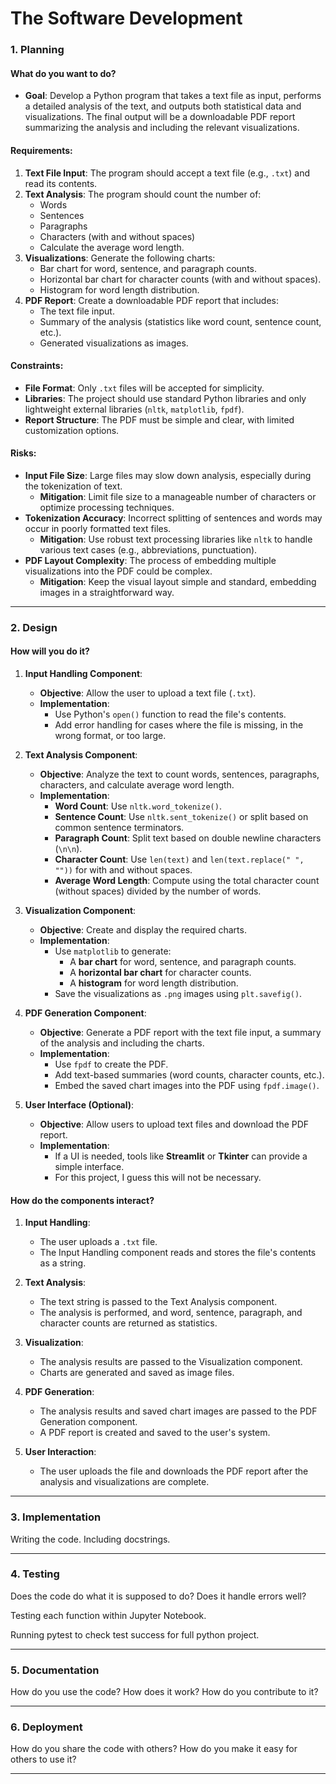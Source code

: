 # The Software Development

### **1. Planning**

#### **What do you want to do?**
- **Goal**: Develop a Python program that takes a text file as input, performs a detailed analysis of the text, and outputs both statistical data and visualizations. The final output will be a downloadable PDF report summarizing the analysis and including the relevant visualizations.
  
#### **Requirements**:
  1. **Text File Input**: The program should accept a text file (e.g., `.txt`) and read its contents.
  2. **Text Analysis**: The program should count the number of:
     - Words
     - Sentences
     - Paragraphs
     - Characters (with and without spaces)
     - Calculate the average word length.
  3. **Visualizations**: Generate the following charts:
     - Bar chart for word, sentence, and paragraph counts.
     - Horizontal bar chart for character counts (with and without spaces).
     - Histogram for word length distribution.
  4. **PDF Report**: Create a downloadable PDF report that includes:
     - The text file input.
     - Summary of the analysis (statistics like word count, sentence count, etc.).
     - Generated visualizations as images.

#### **Constraints**:
- **File Format**: Only `.txt` files will be accepted for simplicity.
- **Libraries**: The project should use standard Python libraries and only lightweight external libraries (`nltk`, `matplotlib`, `fpdf`).
- **Report Structure**: The PDF must be simple and clear, with limited customization options.

#### **Risks**:
- **Input File Size**: Large files may slow down analysis, especially during the tokenization of text.
  - **Mitigation**: Limit file size to a manageable number of characters or optimize processing techniques.
- **Tokenization Accuracy**: Incorrect splitting of sentences and words may occur in poorly formatted text files.
  - **Mitigation**: Use robust text processing libraries like `nltk` to handle various text cases (e.g., abbreviations, punctuation).
- **PDF Layout Complexity**: The process of embedding multiple visualizations into the PDF could be complex.
  - **Mitigation**: Keep the visual layout simple and standard, embedding images in a straightforward way.

---

### **2. Design**

#### **How will you do it?**

1. **Input Handling Component**:
   - **Objective**: Allow the user to upload a text file (`.txt`).
   - **Implementation**:
     - Use Python's `open()` function to read the file's contents.
     - Add error handling for cases where the file is missing, in the wrong format, or too large.

2. **Text Analysis Component**:
   - **Objective**: Analyze the text to count words, sentences, paragraphs, characters, and calculate average word length.
   - **Implementation**:
     - **Word Count**: Use `nltk.word_tokenize()`.
     - **Sentence Count**: Use `nltk.sent_tokenize()` or split based on common sentence terminators.
     - **Paragraph Count**: Split text based on double newline characters (`\n\n`).
     - **Character Count**: Use `len(text)` and `len(text.replace(" ", ""))` for with and without spaces.
     - **Average Word Length**: Compute using the total character count (without spaces) divided by the number of words.

3. **Visualization Component**:
   - **Objective**: Create and display the required charts.
   - **Implementation**:
     - Use `matplotlib` to generate:
       - A **bar chart** for word, sentence, and paragraph counts.
       - A **horizontal bar chart** for character counts.
       - A **histogram** for word length distribution.
     - Save the visualizations as `.png` images using `plt.savefig()`.

4. **PDF Generation Component**:
   - **Objective**: Generate a PDF report with the text file input, a summary of the analysis and including the charts.
   - **Implementation**:
     - Use `fpdf` to create the PDF.
     - Add text-based summaries (word counts, character counts, etc.).
     - Embed the saved chart images into the PDF using `fpdf.image()`.

5. **User Interface (Optional)**:
   - **Objective**: Allow users to upload text files and download the PDF report.
   - **Implementation**:
     - If a UI is needed, tools like **Streamlit** or **Tkinter** can provide a simple interface.
     - For this project, I guess this will not be necessary.

#### **How do the components interact?**

1. **Input Handling**: 
   - The user uploads a `.txt` file.
   - The Input Handling component reads and stores the file's contents as a string.

2. **Text Analysis**:
   - The text string is passed to the Text Analysis component.
   - The analysis is performed, and word, sentence, paragraph, and character counts are returned as statistics.

3. **Visualization**:
   - The analysis results are passed to the Visualization component.
   - Charts are generated and saved as image files.

4. **PDF Generation**:
   - The analysis results and saved chart images are passed to the PDF Generation component.
   - A PDF report is created and saved to the user's system.

5. **User Interaction**:
   - The user uploads the file and downloads the PDF report after the analysis and visualizations are complete.

---

### **3. Implementation**

Writing the code. Including docstrings.

---

### **4. Testing**

Does the code do what it is supposed to do? Does it handle errors well?

Testing each function within Jupyter Notebook.

Running pytest to check test success for full python project. 

---

### **5. Documentation**

How do you use the code? How does it work? How do you contribute to it?

---

### **6. Deployment**

How do you share the code with others? How do you make it easy for others to use it?

---




